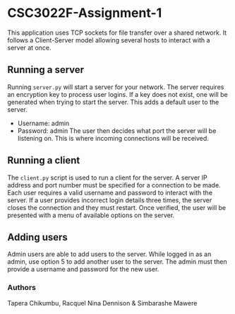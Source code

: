 # CSC3022F-Assignment-1
This application uses TCP sockets for file transfer over a shared network. It follows a Client-Server model allowing several hosts to interact with a server at once.


## Running a server
Running `server.py` will start a server for your network. The server requires an encryption key to process user logins. If a key does not exist, one will be generated when trying to start the server. This adds a default user to the server.
- Username: admin
- Password: admin
The user then decides what port the server will be listening on. This is where incoming connections will be received.

## Running a client
The `client.py` script is used to run a client for the server. A server IP address and port number must be specified for a connection to be made. Each user requires a valid username and password to interact with the server. If a user provides incorrect login details three times, the server closes the connection and they must restart.
Once verified, the user will be presented with a menu of available options on the server.

## Adding users
Admin users are able to add users to the server. While logged in as an admin, use option 5 to add another user to the server. The admin must then provide a username and password for the new user.

### Authors
Tapera Chikumbu, Racquel Nina Dennison & Simbarashe Mawere
